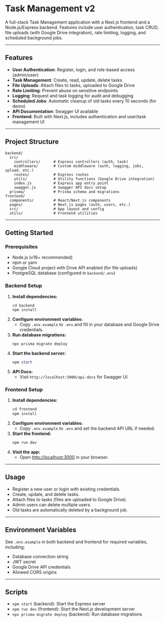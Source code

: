 # Task Management v2

A full-stack Task Management application with a Next.js frontend and a Node.js/Express backend. Features include user authentication, task CRUD, file uploads (with Google Drive integration), rate limiting, logging, and scheduled background jobs.

---

## Features

- **User Authentication**: Register, login, and role-based access (admin/user)
- **Task Management**: Create, read, update, delete tasks
- **File Uploads**: Attach files to tasks, uploaded to Google Drive
- **Rate Limiting**: Prevent abuse on sensitive endpoints
- **Logging**: Request and task logging for audit and debugging
- **Scheduled Jobs**: Automatic cleanup of old tasks every 10 seconds (for demo)
- **API Documentation**: Swagger UI available
- **Frontend**: Built with Next.js, includes authentication and user/task management UI

---

## Project Structure

```
backend/
  src/
    controllers/      # Express controllers (auth, task)
    middleware/       # Custom middleware (auth, logging, jobs, upload, etc.)
    routes/           # Express routes
    utils/            # Utility functions (Google Drive integration)
    index.js          # Express app entry point
    swagger.js        # Swagger API docs setup
  prisma/             # Prisma schema and migrations
frontend/
  components/         # React/Next.js components
  pages/              # Next.js pages (auth, users, etc.)
  src/                # App layout and config
  utils/              # Frontend utilities
```

---

## Getting Started

### Prerequisites
- Node.js (v18+ recommended)
- npm or yarn
- Google Cloud project with Drive API enabled (for file uploads)
- PostgreSQL database (configured in `backend/.env`)

### Backend Setup
1. **Install dependencies:**
   ```powershell
   cd backend
   npm install
   ```
2. **Configure environment variables:**
   - Copy `.env.example` to `.env` and fill in your database and Google Drive credentials.
3. **Run database migrations:**
   ```powershell
   npx prisma migrate deploy
   ```
4. **Start the backend server:**
   ```powershell
   npm start
   ```
5. **API Docs:**
   - Visit `http://localhost:5000/api-docs` for Swagger UI.

### Frontend Setup
1. **Install dependencies:**
   ```powershell
   cd frontend
   npm install
   ```
2. **Configure environment variables:**
   - Copy `.env.example` to `.env` and set the backend API URL if needed.
3. **Start the frontend:**
   ```powershell
   npm run dev
   ```
4. **Visit the app:**
   - Open [http://localhost:3000](http://localhost:3000) in your browser.

---

## Usage
- Register a new user or login with existing credentials.
- Create, update, and delete tasks.
- Attach files to tasks (files are uploaded to Google Drive).
- Admin users can delete multiple users.
- Old tasks are automatically deleted by a background job.

---

## Environment Variables
See `.env.example` in both backend and frontend for required variables, including:
- Database connection string
- JWT secret
- Google Drive API credentials
- Allowed CORS origins

---

## Scripts
- `npm start` (backend): Start the Express server
- `npm run dev` (frontend): Start the Next.js development server
- `npx prisma migrate deploy` (backend): Run database migrations
